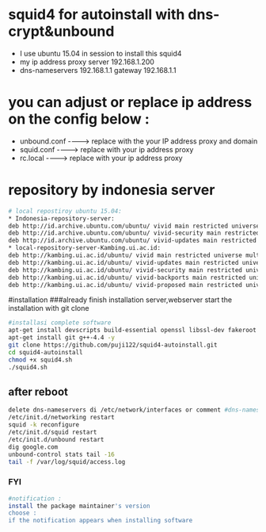 
# squid4 for autoinstall  with dns-crypt&unbound
* I use ubuntu 15.04 in session to install this squid4
* my ip address proxy server  192.168.1.200
* dns-nameservers 192.168.1.1 gateway 192.168.1.1

# you can adjust or replace  ip address on the config below :
* unbound.conf ---->  replace with the your IP address proxy and domain
* squid.conf ----> replace with your ip address proxy
* rc.local ----> replace with your ip address proxy

# repository by indonesia server
```bash
# local repostiroy ubuntu 15.04:
* Indonesia-repository-server:
deb http://id.archive.ubuntu.com/ubuntu/ vivid main restricted universe multiverse
deb http://id.archive.ubuntu.com/ubuntu/ vivid-security main restricted universe multiverse 
deb http://id.archive.ubuntu.com/ubuntu/ vivid-updates main restricted universe multiverse
* local-repository-server-Kambing.ui.ac.id:
deb http://kambing.ui.ac.id/ubuntu/ vivid main restricted universe multiverse
deb http://kambing.ui.ac.id/ubuntu/ vivid-updates main restricted universe multiverse
deb http://kambing.ui.ac.id/ubuntu/ vivid-security main restricted universe multiverse
deb http://kambing.ui.ac.id/ubuntu/ vivid-backports main restricted universe multiverse
deb http://kambing.ui.ac.id/ubuntu/ vivid-proposed main restricted universe multiverse
```
#installation
###already finish installation server,webserver
start the installation with git clone
```bash
#installasi complete software 
apt-get install devscripts build-essential openssl libssl-dev fakeroot libcppunit-dev pkg-config libsasl2-dev cdbs ebtables bridge-utils libcap2 libcap-dev libcap2-dev sysv-rc-conf iproute kernel-package libncurses5-dev fakeroot wget bzip2 debhelper linuxdoc-tools libselinux1-dev htop iftop dnstop perl libnet-ssleay-perl openssl libauthen-pam-perl libpam-runtime libio-pty-perl apt-show-versions python ccze pastebinit checkinstall libssl-dev htop iftop iptraf mtr-tiny bwm-ng ccze sysv-rc-conf devscripts build-essential openssl libssl-dev fakeroot libcppunit-dev libsasl2-dev cdbs ccze libfile-readbackwards-perl libcap2 libcap-dev libcap2-dev libnetfilter-conntrack-dev libfile-readbackwards-perl -y
apt-get install git g++-4.4 -y
git clone https://github.com/puji122/squid4-autoinstall.git
cd squid4-autoinstall
chmod +x squid4.sh
./squid4.sh
```

## after reboot 
```bash
delete dns-nameservers di /etc/network/interfaces or comment #dns-nameservers
/etc/init.d/networking restart
squid -k reconfigure
/etc/init.d/squid restart
/etc/init.d/unbound restart
dig google.com
unbound-control stats tail -16
tail -f /var/log/squid/access.log
```
### FYI
```bash
#notification :
install the package maintainer's version
choose : 
if the notification appears when installing software
```
